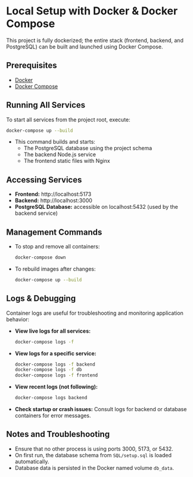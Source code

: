 # Local Setup with Docker & Docker Compose

This project is fully dockerized; the entire stack (frontend, backend, and PostgreSQL) can be built and launched using Docker Compose.

## Prerequisites
- [Docker](https://docs.docker.com/get-docker/)
- [Docker Compose](https://docs.docker.com/compose/install/)

## Running All Services
To start all services from the project root, execute:

```bash
docker-compose up --build
```

- This command builds and starts:
  - The PostgreSQL database using the project schema
  - The backend Node.js service
  - The frontend static files with Nginx

## Accessing Services
- **Frontend:** http://localhost:5173
- **Backend:** http://localhost:3000
- **PostgreSQL Database:** accessible on localhost:5432 (used by the backend service)

## Management Commands
- To stop and remove all containers:
  ```bash
  docker-compose down
  ```
- To rebuild images after changes:
  ```bash
  docker-compose up --build
  ```

## Logs & Debugging

Container logs are useful for troubleshooting and monitoring application behavior:

- **View live logs for all services:**
  ```bash
  docker-compose logs -f
  ```

- **View logs for a specific service:**
  ```bash
  docker-compose logs -f backend
  docker-compose logs -f db
  docker-compose logs -f frontend
  ```

- **View recent logs (not following):**
  ```bash
  docker-compose logs backend
  ```

- **Check startup or crash issues:**
  Consult logs for backend or database containers for error messages.

## Notes and Troubleshooting
- Ensure that no other process is using ports 3000, 5173, or 5432.
- On first run, the database schema from `SQL/setup.sql` is loaded automatically.
- Database data is persisted in the Docker named volume `db_data`.


